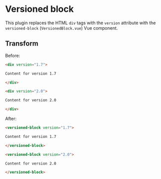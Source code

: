 # Versioned block

This plugin replaces the HTML `div` tags with the `version` attribute with the `versioned-block` (`VersionedBlock.vue`) Vue component.

## Transform

Before:

```md
<div version="1.7">

Content for version 1.7

</div>

<div version="2.0">

Content for version 2.0

</div>
```

After:

```md
<versioned-block version="1.7">

Content for version 1.7

</versioned-block>

<versioned-block version="2.0">

Content for version 2.0

</versioned-block>
```
